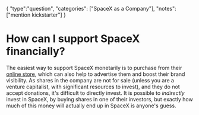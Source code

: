 {
    "type":"question",
    "categories": ["SpaceX as a Company"],
    "notes": ["mention kickstarter"]
}

# How can I support SpaceX financially?

The easiest way to support SpaceX monetarily is to purchase from their [online store](http://shop.spacex.com/), which can also help to advertise them and boost their brand visibility. As shares in the company are not for sale (unless you are a venture capitalist, with significant resources to invest), and they do not accept donations, it's difficult to directly invest. It is possible to *indirectly* invest in SpaceX, by buying shares in one of their investors, but exactly how much of this money will actually end up in SpaceX is anyone's guess.
